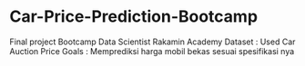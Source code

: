 # Car-Price-Prediction-Bootcamp

Final project Bootcamp Data Scientist Rakamin Academy 
Dataset : Used Car Auction Price
Goals : Memprediksi harga mobil bekas sesuai spesifikasi nya
